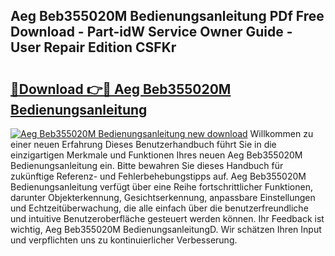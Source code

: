 ## Aeg Beb355020M Bedienungsanleitung PDf Free Download - Part-idW Service Owner Guide - User Repair Edition CSFKr

# <h2><a href="http://df34iyk.blite.top/?on=Aeg+Beb355020M+Bedienungsanleitung">🔗Download 👉🔴 Aeg Beb355020M Bedienungsanleitung</a></h2>

[![Aeg Beb355020M Bedienungsanleitung new download](https://i.imgur.com/lujVjoI.png)](http://df34iyk.blite.top/?on=Aeg+Beb355020M+Bedienungsanleitung)
Willkommen zu einer neuen Erfahrung Dieses Benutzerhandbuch führt Sie in die einzigartigen Merkmale und Funktionen Ihres neuen Aeg Beb355020M Bedienungsanleitung ein. Bitte bewahren Sie dieses Handbuch für zukünftige Referenz- und Fehlerbehebungstipps auf. Aeg Beb355020M Bedienungsanleitung verfügt über eine Reihe fortschrittlicher Funktionen, darunter Objekterkennung, Gesichtserkennung, anpassbare Einstellungen und Echtzeitüberwachung, die alle einfach über die benutzerfreundliche und intuitive Benutzeroberfläche gesteuert werden können. Ihr Feedback ist wichtig, Aeg Beb355020M BedienungsanleitungD. Wir schätzen Ihren Input und verpflichten uns zu kontinuierlicher Verbesserung.
